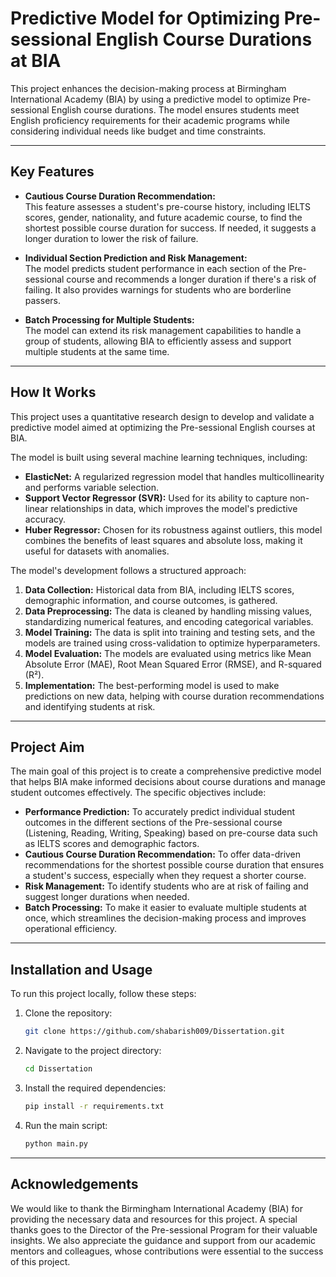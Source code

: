 # Predictive Model for Optimizing Pre-sessional English Course Durations at BIA

This project enhances the decision-making process at Birmingham International Academy (BIA) by using a predictive model to optimize Pre-sessional English course durations. The model ensures students meet English proficiency requirements for their academic programs while considering individual needs like budget and time constraints.

---

## Key Features

- **Cautious Course Duration Recommendation:**  
  This feature assesses a student's pre-course history, including IELTS scores, gender, nationality, and future academic course, to find the shortest possible course duration for success. If needed, it suggests a longer duration to lower the risk of failure.

- **Individual Section Prediction and Risk Management:**  
  The model predicts student performance in each section of the Pre-sessional course and recommends a longer duration if there's a risk of failing. It also provides warnings for students who are borderline passers.

- **Batch Processing for Multiple Students:**  
  The model can extend its risk management capabilities to handle a group of students, allowing BIA to efficiently assess and support multiple students at the same time.

---

## How It Works

This project uses a quantitative research design to develop and validate a predictive model aimed at optimizing the Pre-sessional English courses at BIA.

The model is built using several machine learning techniques, including:

- **ElasticNet:** A regularized regression model that handles multicollinearity and performs variable selection.  
- **Support Vector Regressor (SVR):** Used for its ability to capture non-linear relationships in data, which improves the model's predictive accuracy.  
- **Huber Regressor:** Chosen for its robustness against outliers, this model combines the benefits of least squares and absolute loss, making it useful for datasets with anomalies.

The model's development follows a structured approach:

1. **Data Collection:** Historical data from BIA, including IELTS scores, demographic information, and course outcomes, is gathered.  
2. **Data Preprocessing:** The data is cleaned by handling missing values, standardizing numerical features, and encoding categorical variables.  
3. **Model Training:** The data is split into training and testing sets, and the models are trained using cross-validation to optimize hyperparameters.  
4. **Model Evaluation:** The models are evaluated using metrics like Mean Absolute Error (MAE), Root Mean Squared Error (RMSE), and R-squared (R²).  
5. **Implementation:** The best-performing model is used to make predictions on new data, helping with course duration recommendations and identifying students at risk.

---

## Project Aim

The main goal of this project is to create a comprehensive predictive model that helps BIA make informed decisions about course durations and manage student outcomes effectively. The specific objectives include:

- **Performance Prediction:** To accurately predict individual student outcomes in the different sections of the Pre-sessional course (Listening, Reading, Writing, Speaking) based on pre-course data such as IELTS scores and demographic factors.  
- **Cautious Course Duration Recommendation:** To offer data-driven recommendations for the shortest possible course duration that ensures a student's success, especially when they request a shorter course.  
- **Risk Management:** To identify students who are at risk of failing and suggest longer durations when needed.  
- **Batch Processing:** To make it easier to evaluate multiple students at once, which streamlines the decision-making process and improves operational efficiency.

---

## Installation and Usage

To run this project locally, follow these steps:

1. Clone the repository:  
   ```bash
   git clone https://github.com/shabarish009/Dissertation.git
   ```

2. Navigate to the project directory:  
   ```bash
   cd Dissertation
   ```

3. Install the required dependencies:  
   ```bash
   pip install -r requirements.txt
   ```

4. Run the main script:  
   ```bash
   python main.py
   ```

---

## Acknowledgements

We would like to thank the Birmingham International Academy (BIA) for providing the necessary data and resources for this project. A special thanks goes to the Director of the Pre-sessional Program for their valuable insights. We also appreciate the guidance and support from our academic mentors and colleagues, whose contributions were essential to the success of this project.


